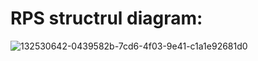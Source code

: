 # RPS structrul diagram:
![132530642-0439582b-7cd6-4f03-9e41-c1a1e92681d0](https://user-images.githubusercontent.com/94137581/142986645-4bf24c90-d596-4317-b522-d684d3208413.png)
